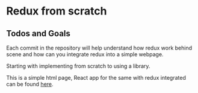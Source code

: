 # Redux from scratch

## Todos and Goals

Each commit in the repository will help understand how redux work behind scene and how can you integrate redux into a simple webpage.

Starting with implementing from scratch to using a library.

This is a simple html page, React app for the same with redux integrated can be found [here](https://github.com/DipanshKhandelwal/todos-goals).